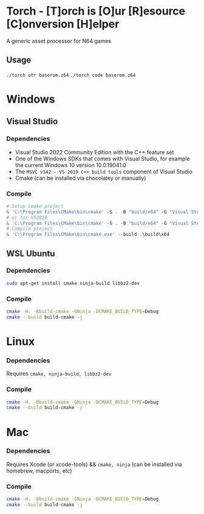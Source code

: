 # Torch - [T]orch is [O]ur [R]esource [C]onversion [H]elper
A generic asset processor for N64 games

## Usage
`./torch otr baserom.z64`
`./torch code baserom.z64`

# Windows

## Visual Studio

### Dependencies

  * Visual Studio 2022 Community Edition with the C++ feature set
  * One of the Windows SDKs that comes with Visual Studio, for example the current Windows 10 version 10.0.19041.0
  * The `MSVC v142 - VS 2019 C++ build tools` component of Visual Studio
  * Cmake (can be installed via chocolatey or manually)

### Compile

``` powershell
# Setup cmake project
& 'C:\Program Files\CMake\bin\cmake' -S . -B "build/x64" -G "Visual Studio 17 2022" -T v142 -A x64 -DCMAKE_BUILD_TYPE=Debug
# or for VS2019
& 'C:\Program Files\CMake\bin\cmake' -S . -B "build/x64" -G "Visual Studio 16 2019" -T v142 -A x64 -DCMAKE_BUILD_TYPE=Debug
# Compile project
& 'C:\Program Files\CMake\bin\cmake.exe' --build .\build\x64
```

## WSL Ubuntu

### Dependencies

``` bash
sudo apt-get install cmake ninja-build libbz2-dev
```

### Compile

``` bash
cmake -H. -Bbuild-cmake -GNinja -DCMAKE_BUILD_TYPE=Debug
cmake --build build-cmake -j
```

# Linux

### Dependencies

Requires `cmake, ninja-build, libbz2-dev`

### Compile

``` bash
cmake -H. -Bbuild-cmake -GNinja -DCMAKE_BUILD_TYPE=Debug
cmake --build build-cmake -j
```

# Mac

### Dependencies

Requires Xcode (or xcode-tools) && `cmake, ninja` (can be installed via homebrew, macports, etc)

### Compile

``` bash
cmake -H. -Bbuild-cmake -GNinja -DCMAKE_BUILD_TYPE=Debug
cmake --build build-cmake -j
```
